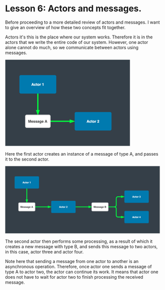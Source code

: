# Lesson 6: Actors and messages.

Before proceeding to a more detailed review of actors and messages. I want to give an overview of how these two concepts fit together.

Actors it's this is the place where our system works. Therefore it is in the actors that we write the entire code of our system. However, one actor alone cannot do much, so we communicate between actors using messages.

<img src="images/1_6_1.png" style="zoom:50%;" />

Here the first actor creates an instance of a message of type A, and passes it to the second actor.

<img src="images/1_6_2.png" style="zoom:50%;" />

The second actor then performs some processing, as a result of which it creates a new message with type B, and sends this message to two actors, in this case, actor three and actor four. 

Note here that sending a message from one actor to another is an asynchronous operation. Therefore, once actor one sends a message of type A to actor two, the actor can continue its work. It means that actor one does not have to wait for actor two to finish processing the received message. 

